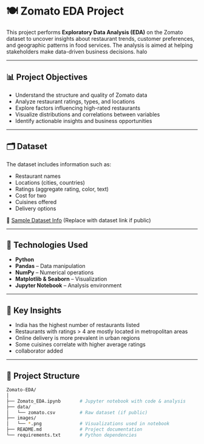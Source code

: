 # 🍽️ Zomato EDA Project

This project performs **Exploratory Data Analysis (EDA)** on the Zomato dataset to uncover insights about restaurant trends, customer preferences, and geographic patterns in food services. The analysis is aimed at helping stakeholders make data-driven business decisions. halo

---

## 📊 Project Objectives

- Understand the structure and quality of Zomato data
- Analyze restaurant ratings, types, and locations
- Explore factors influencing high-rated restaurants
- Visualize distributions and correlations between variables
- Identify actionable insights and business opportunities

---

## 🗂️ Dataset

The dataset includes information such as:

- Restaurant names
- Locations (cities, countries)
- Ratings (aggregate rating, color, text)
- Cost for two
- Cuisines offered
- Delivery options

📁 [Sample Dataset Info](#) (Replace with dataset link if public)

---

## 🔧 Technologies Used

- **Python**
- **Pandas** – Data manipulation
- **NumPy** – Numerical operations
- **Matplotlib & Seaborn** – Visualization
- **Jupyter Notebook** – Analysis environment

---

## 📌 Key Insights

- India has the highest number of restaurants listed
- Restaurants with ratings > 4 are mostly located in metropolitan areas
- Online delivery is more prevalent in urban regions
- Some cuisines correlate with higher average ratings
- collaborator added

---

## 📁 Project Structure

```bash
Zomato-EDA/
│
├── Zomato_EDA.ipynb       # Jupyter notebook with code & analysis
├── data/
│   └── zomato.csv         # Raw dataset (if public)
├── images/
│   └── *.png              # Visualizations used in notebook
├── README.md              # Project documentation
└── requirements.txt       # Python dependencies
